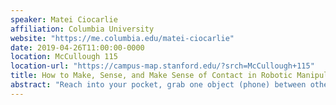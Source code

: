 ```yaml
---
speaker: Matei Ciocarlie
affiliation: Columbia University
website: "https://me.columbia.edu/matei-ciocarlie"
date: 2019-04-26T11:00:00-0000
location: McCullough 115
location-url: "https://campus-map.stanford.edu/?srch=McCullough+115"
title: How to Make, Sense, and Make Sense of Contact in Robotic Manipulation
abstract: "Reach into your pocket, grab one object (phone) between others (keys, wallet), and take it out. Congratulations, you have achieved an impressive feat of motor control, one that we can not replicate in artificial mechanisms. What was the key to success: the mechanical structure of the hand, the rich tactile and proprioceptive data it can collect, analysis and planning in the brain, or perhaps all of these? In this talk, I will present our work advancing each of these areas: analytical models of grasp stability (with realistic contact and non-convex energy dissipation constraints), design and use of sensors (tactile and proprioceptive) for contact information, and hand posture subspaces (for mechanism design optimization and teleoperation). These are stepping stones towards motor skills which rely on transient contact with complex environments (such as dexterous manipulation), motivated by applications as diverse as logistics, manufacturing, disaster response and space robots."
---
```


